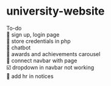 # university-website
To-do <br>
🔳 sign up, login page <br>
🔳 store credentials in php <br>
🔳 chatbot <br>
🔳 awards and achievements carousel <br>
🔳 connect navbar with page <br>
☑️ dropdown in navbar not working <br>
🔳 add hr in notices <br>